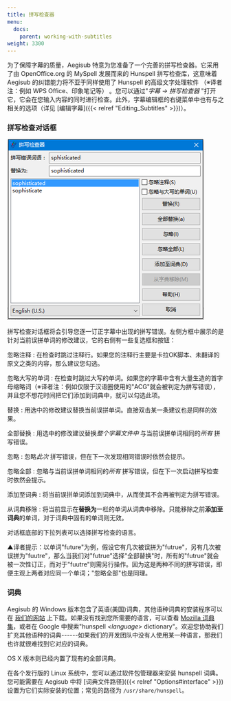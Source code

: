 ```yaml
---
title: 拼写检查器
menu:
  docs:
    parent: working-with-subtitles
weight: 3300
---
```


为了保障字幕的质量，Aegisub
特意为您准备了一个完善的拼写检查器。它采用了由 OpenOffice.org 的 MySpell
发展而来的 Hunspell 拼写检查库，这意味着 Aegisub
的纠错能力将不亚于同样使用了 Hunspell 的高级文字处理软件
（※译者注：例如 WPS Office、印象笔记等）
。您可以通过"*字幕 -> 拼写检查器*
"打开它，它会在您输入内容的同时进行检查。此外，字幕编辑框的右键菜单中也有与之相关的选项（详见
\[编辑字幕\]({{\< relref "Editing_Subtitles" >}})）。

### 拼写检查对话框

![spell_checker](/img/3.2/zh/spell_checker.png#center)

拼写检查对话框将会引导您逐一订正字幕中出现的拼写错误。左侧方框中展示的是针对当前误拼单词的修改建议，它的右侧有一些复选框和按钮：

忽略注释
: 在检查时跳过注释行。如果您的注释行主要是卡拉OK脚本、未翻译的原文之类的内容，那么建议您勾选。

忽略大写的单词
: 在检查时跳过大写的单词。如果您的字幕中含有大量生造的首字母缩略词（※译者注：例如仅限于汉语圈使用的"ACG"就会被判定为拼写错误），并且您不想花时间把它们添加到词典中，就可以勾选此项。

替换
: 用选中的修改建议替换当前误拼单词。直接双击某一条建议也是同样的效果。

全部替换
: 用选中的修改建议替换*整个字幕文件中* 与当前误拼单词相同的*所有*
  拼写错误。

忽略
: 忽略*此次* 拼写错误，但在下一次发现相同错误时依然会提示。

忽略全部
: 忽略与当前误拼单词相同的*所有*
  拼写错误，但在下一次启动拼写检查时依然会提示。

添加至词典
: 将当前误拼单词添加到词典中，从而使其不会再被判定为拼写错误。

从词典移除
: 将当前显示在**替换为**一栏的单词从词典中移除。只能移除之前**添加至词典**的单词，对于词典中固有的单词则无效。

对话框底部的下拉列表可以选择拼写检查的语言。

▲译者提示：以单词"future"为例，假设它有几次被误拼为"futrue"，另有几次被误拼为"fuutre"，那么当我们对"futrue"选择"全部替换"时，所有的"futrue"就会被一次性订正，而对于"fuutre"则需另行操作。因为这是两种不同的拼写错误，即便主观上两者对应同一个单词；"忽略全部"也是同理。

### 词典

Aegisub 的 Windows
版本包含了英语(美国)词典，其他语种词典的安装程序可以在
[我们的网站](https://aegi.vmoe.info/downloads/#dictionaries)
上下载。如果没有找到您所需要的语言，可以查看 [Mozilla
词典集](https://wiki.mozilla.org/L10n:Dictionaries)，或者在 Google
中搜索"hunspell *\<language>*
dictionary"。欢迎您协助我们扩充其他语种的词典------如果我们的开发团队中没有人使用某一种语言，那我们也许就很难找到它对应的词典。

OS X 版本则已经内置了现有的全部词典。

在各个发行版的 Linux 系统中，您可以通过软件包管理器来安装 hunspell
词典。您可能需要在 Aegisub 中将
\[词典文件路径\]({{\< relref "Options#interface" >}})
设置为它们实际安装的位置；常见的路径为 `/usr/share/hunspell`。
